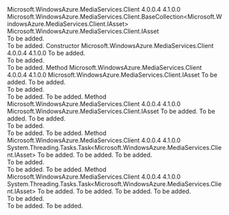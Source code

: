 <Type Name="AssetBaseCollection" FullName="Microsoft.WindowsAzure.MediaServices.Client.AssetBaseCollection">
  <TypeSignature Language="C#" Value="public abstract class AssetBaseCollection : Microsoft.WindowsAzure.MediaServices.Client.BaseCollection&lt;Microsoft.WindowsAzure.MediaServices.Client.IAsset&gt;" />
  <TypeSignature Language="ILAsm" Value=".class public auto ansi abstract beforefieldinit AssetBaseCollection extends Microsoft.WindowsAzure.MediaServices.Client.BaseCollection`1&lt;class Microsoft.WindowsAzure.MediaServices.Client.IAsset&gt;" />
  <TypeSignature Language="DocId" Value="T:Microsoft.WindowsAzure.MediaServices.Client.AssetBaseCollection" />
  <TypeSignature Language="VB.NET" Value="Public MustInherit Class AssetBaseCollection&#xA;Inherits BaseCollection(Of IAsset)" />
  <TypeSignature Language="F#" Value="type AssetBaseCollection = class&#xA;    inherit BaseCollection&lt;IAsset&gt;" />
  <AssemblyInfo>
    <AssemblyName>Microsoft.WindowsAzure.MediaServices.Client</AssemblyName>
    <AssemblyVersion>4.0.0.4</AssemblyVersion>
    <AssemblyVersion>4.1.0.0</AssemblyVersion>
  </AssemblyInfo>
  <Base>
    <BaseTypeName>Microsoft.WindowsAzure.MediaServices.Client.BaseCollection&lt;Microsoft.WindowsAzure.MediaServices.Client.IAsset&gt;</BaseTypeName>
    <BaseTypeArguments>
      <BaseTypeArgument TypeParamName="T">Microsoft.WindowsAzure.MediaServices.Client.IAsset</BaseTypeArgument>
    </BaseTypeArguments>
  </Base>
  <Interfaces />
  <Docs>
    <summary>To be added.</summary>
    <remarks>To be added.</remarks>
  </Docs>
  <Members>
    <Member MemberName=".ctor">
      <MemberSignature Language="C#" Value="protected AssetBaseCollection (Microsoft.WindowsAzure.MediaServices.Client.MediaContextBase context);" />
      <MemberSignature Language="ILAsm" Value=".method familyhidebysig specialname rtspecialname instance void .ctor(class Microsoft.WindowsAzure.MediaServices.Client.MediaContextBase context) cil managed" />
      <MemberSignature Language="DocId" Value="M:Microsoft.WindowsAzure.MediaServices.Client.AssetBaseCollection.#ctor(Microsoft.WindowsAzure.MediaServices.Client.MediaContextBase)" />
      <MemberSignature Language="VB.NET" Value="Protected Sub New (context As MediaContextBase)" />
      <MemberSignature Language="F#" Value="new Microsoft.WindowsAzure.MediaServices.Client.AssetBaseCollection : Microsoft.WindowsAzure.MediaServices.Client.MediaContextBase -&gt; Microsoft.WindowsAzure.MediaServices.Client.AssetBaseCollection" Usage="new Microsoft.WindowsAzure.MediaServices.Client.AssetBaseCollection context" />
      <MemberType>Constructor</MemberType>
      <AssemblyInfo>
        <AssemblyName>Microsoft.WindowsAzure.MediaServices.Client</AssemblyName>
        <AssemblyVersion>4.0.0.4</AssemblyVersion>
        <AssemblyVersion>4.1.0.0</AssemblyVersion>
      </AssemblyInfo>
      <Parameters>
        <Parameter Name="context" Type="Microsoft.WindowsAzure.MediaServices.Client.MediaContextBase" />
      </Parameters>
      <Docs>
        <param name="context">To be added.</param>
        <summary>To be added.</summary>
        <remarks>To be added.</remarks>
      </Docs>
    </Member>
    <Member MemberName="Create">
      <MemberSignature Language="C#" Value="public abstract Microsoft.WindowsAzure.MediaServices.Client.IAsset Create (string assetName, Microsoft.WindowsAzure.MediaServices.Client.AssetCreationOptions options);" />
      <MemberSignature Language="ILAsm" Value=".method public hidebysig newslot virtual instance class Microsoft.WindowsAzure.MediaServices.Client.IAsset Create(string assetName, valuetype Microsoft.WindowsAzure.MediaServices.Client.AssetCreationOptions options) cil managed" />
      <MemberSignature Language="DocId" Value="M:Microsoft.WindowsAzure.MediaServices.Client.AssetBaseCollection.Create(System.String,Microsoft.WindowsAzure.MediaServices.Client.AssetCreationOptions)" />
      <MemberSignature Language="VB.NET" Value="Public MustOverride Function Create (assetName As String, options As AssetCreationOptions) As IAsset" />
      <MemberSignature Language="F#" Value="abstract member Create : string * Microsoft.WindowsAzure.MediaServices.Client.AssetCreationOptions -&gt; Microsoft.WindowsAzure.MediaServices.Client.IAsset" Usage="assetBaseCollection.Create (assetName, options)" />
      <MemberType>Method</MemberType>
      <AssemblyInfo>
        <AssemblyName>Microsoft.WindowsAzure.MediaServices.Client</AssemblyName>
        <AssemblyVersion>4.0.0.4</AssemblyVersion>
        <AssemblyVersion>4.1.0.0</AssemblyVersion>
      </AssemblyInfo>
      <ReturnValue>
        <ReturnType>Microsoft.WindowsAzure.MediaServices.Client.IAsset</ReturnType>
      </ReturnValue>
      <Parameters>
        <Parameter Name="assetName" Type="System.String" />
        <Parameter Name="options" Type="Microsoft.WindowsAzure.MediaServices.Client.AssetCreationOptions" />
      </Parameters>
      <Docs>
        <param name="assetName">To be added.</param>
        <param name="options">To be added.</param>
        <summary>To be added.</summary>
        <returns>To be added.</returns>
        <remarks>To be added.</remarks>
      </Docs>
    </Member>
    <Member MemberName="Create">
      <MemberSignature Language="C#" Value="public abstract Microsoft.WindowsAzure.MediaServices.Client.IAsset Create (string assetName, string storageAccountName, Microsoft.WindowsAzure.MediaServices.Client.AssetCreationOptions options);" />
      <MemberSignature Language="ILAsm" Value=".method public hidebysig newslot virtual instance class Microsoft.WindowsAzure.MediaServices.Client.IAsset Create(string assetName, string storageAccountName, valuetype Microsoft.WindowsAzure.MediaServices.Client.AssetCreationOptions options) cil managed" />
      <MemberSignature Language="DocId" Value="M:Microsoft.WindowsAzure.MediaServices.Client.AssetBaseCollection.Create(System.String,System.String,Microsoft.WindowsAzure.MediaServices.Client.AssetCreationOptions)" />
      <MemberSignature Language="VB.NET" Value="Public MustOverride Function Create (assetName As String, storageAccountName As String, options As AssetCreationOptions) As IAsset" />
      <MemberSignature Language="F#" Value="abstract member Create : string * string * Microsoft.WindowsAzure.MediaServices.Client.AssetCreationOptions -&gt; Microsoft.WindowsAzure.MediaServices.Client.IAsset" Usage="assetBaseCollection.Create (assetName, storageAccountName, options)" />
      <MemberType>Method</MemberType>
      <AssemblyInfo>
        <AssemblyName>Microsoft.WindowsAzure.MediaServices.Client</AssemblyName>
        <AssemblyVersion>4.0.0.4</AssemblyVersion>
        <AssemblyVersion>4.1.0.0</AssemblyVersion>
      </AssemblyInfo>
      <ReturnValue>
        <ReturnType>Microsoft.WindowsAzure.MediaServices.Client.IAsset</ReturnType>
      </ReturnValue>
      <Parameters>
        <Parameter Name="assetName" Type="System.String" />
        <Parameter Name="storageAccountName" Type="System.String" />
        <Parameter Name="options" Type="Microsoft.WindowsAzure.MediaServices.Client.AssetCreationOptions" />
      </Parameters>
      <Docs>
        <param name="assetName">To be added.</param>
        <param name="storageAccountName">To be added.</param>
        <param name="options">To be added.</param>
        <summary>To be added.</summary>
        <returns>To be added.</returns>
        <remarks>To be added.</remarks>
      </Docs>
    </Member>
    <Member MemberName="CreateAsync">
      <MemberSignature Language="C#" Value="public abstract System.Threading.Tasks.Task&lt;Microsoft.WindowsAzure.MediaServices.Client.IAsset&gt; CreateAsync (string assetName, Microsoft.WindowsAzure.MediaServices.Client.AssetCreationOptions options, System.Threading.CancellationToken cancellationToken);" />
      <MemberSignature Language="ILAsm" Value=".method public hidebysig newslot virtual instance class System.Threading.Tasks.Task`1&lt;class Microsoft.WindowsAzure.MediaServices.Client.IAsset&gt; CreateAsync(string assetName, valuetype Microsoft.WindowsAzure.MediaServices.Client.AssetCreationOptions options, valuetype System.Threading.CancellationToken cancellationToken) cil managed" />
      <MemberSignature Language="DocId" Value="M:Microsoft.WindowsAzure.MediaServices.Client.AssetBaseCollection.CreateAsync(System.String,Microsoft.WindowsAzure.MediaServices.Client.AssetCreationOptions,System.Threading.CancellationToken)" />
      <MemberSignature Language="F#" Value="abstract member CreateAsync : string * Microsoft.WindowsAzure.MediaServices.Client.AssetCreationOptions * System.Threading.CancellationToken -&gt; System.Threading.Tasks.Task&lt;Microsoft.WindowsAzure.MediaServices.Client.IAsset&gt;" Usage="assetBaseCollection.CreateAsync (assetName, options, cancellationToken)" />
      <MemberType>Method</MemberType>
      <AssemblyInfo>
        <AssemblyName>Microsoft.WindowsAzure.MediaServices.Client</AssemblyName>
        <AssemblyVersion>4.0.0.4</AssemblyVersion>
        <AssemblyVersion>4.1.0.0</AssemblyVersion>
      </AssemblyInfo>
      <ReturnValue>
        <ReturnType>System.Threading.Tasks.Task&lt;Microsoft.WindowsAzure.MediaServices.Client.IAsset&gt;</ReturnType>
      </ReturnValue>
      <Parameters>
        <Parameter Name="assetName" Type="System.String" />
        <Parameter Name="options" Type="Microsoft.WindowsAzure.MediaServices.Client.AssetCreationOptions" />
        <Parameter Name="cancellationToken" Type="System.Threading.CancellationToken" />
      </Parameters>
      <Docs>
        <param name="assetName">To be added.</param>
        <param name="options">To be added.</param>
        <param name="cancellationToken">To be added.</param>
        <summary>To be added.</summary>
        <returns>To be added.</returns>
        <remarks>To be added.</remarks>
      </Docs>
    </Member>
    <Member MemberName="CreateAsync">
      <MemberSignature Language="C#" Value="public abstract System.Threading.Tasks.Task&lt;Microsoft.WindowsAzure.MediaServices.Client.IAsset&gt; CreateAsync (string assetName, string storageAccountName, Microsoft.WindowsAzure.MediaServices.Client.AssetCreationOptions options, System.Threading.CancellationToken cancellationToken);" />
      <MemberSignature Language="ILAsm" Value=".method public hidebysig newslot virtual instance class System.Threading.Tasks.Task`1&lt;class Microsoft.WindowsAzure.MediaServices.Client.IAsset&gt; CreateAsync(string assetName, string storageAccountName, valuetype Microsoft.WindowsAzure.MediaServices.Client.AssetCreationOptions options, valuetype System.Threading.CancellationToken cancellationToken) cil managed" />
      <MemberSignature Language="DocId" Value="M:Microsoft.WindowsAzure.MediaServices.Client.AssetBaseCollection.CreateAsync(System.String,System.String,Microsoft.WindowsAzure.MediaServices.Client.AssetCreationOptions,System.Threading.CancellationToken)" />
      <MemberSignature Language="F#" Value="abstract member CreateAsync : string * string * Microsoft.WindowsAzure.MediaServices.Client.AssetCreationOptions * System.Threading.CancellationToken -&gt; System.Threading.Tasks.Task&lt;Microsoft.WindowsAzure.MediaServices.Client.IAsset&gt;" Usage="assetBaseCollection.CreateAsync (assetName, storageAccountName, options, cancellationToken)" />
      <MemberType>Method</MemberType>
      <AssemblyInfo>
        <AssemblyName>Microsoft.WindowsAzure.MediaServices.Client</AssemblyName>
        <AssemblyVersion>4.0.0.4</AssemblyVersion>
        <AssemblyVersion>4.1.0.0</AssemblyVersion>
      </AssemblyInfo>
      <ReturnValue>
        <ReturnType>System.Threading.Tasks.Task&lt;Microsoft.WindowsAzure.MediaServices.Client.IAsset&gt;</ReturnType>
      </ReturnValue>
      <Parameters>
        <Parameter Name="assetName" Type="System.String" />
        <Parameter Name="storageAccountName" Type="System.String" />
        <Parameter Name="options" Type="Microsoft.WindowsAzure.MediaServices.Client.AssetCreationOptions" />
        <Parameter Name="cancellationToken" Type="System.Threading.CancellationToken" />
      </Parameters>
      <Docs>
        <param name="assetName">To be added.</param>
        <param name="storageAccountName">To be added.</param>
        <param name="options">To be added.</param>
        <param name="cancellationToken">To be added.</param>
        <summary>To be added.</summary>
        <returns>To be added.</returns>
        <remarks>To be added.</remarks>
      </Docs>
    </Member>
  </Members>
</Type>
